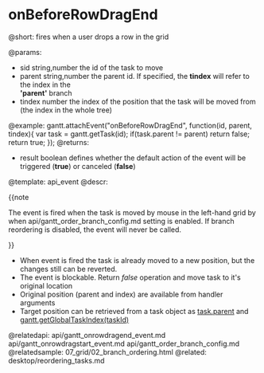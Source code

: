 onBeforeRowDragEnd
=============

@short:
 fires when a user drops a row in the grid
	

@params:
- sid			string,number			the id of the task to move
- parent		string,number			the parent id. If specified, the <b>tindex</b> will  refer to the  index in the <br> <b>'parent'</b> branch
- tindex		number					the index of the position that the task will be moved from <br> (the index in the whole tree)

@example:
gantt.attachEvent("onBeforeRowDragEnd", function(id, parent, tindex){
	var task = gantt.getTask(id);
	if(task.parent != parent)
		return false;
	return true;
});
@returns:  
- result     boolean       defines whether the default action of the event will be triggered (<b>true</b>) or canceled (<b>false</b>) 

@template:	api_event
@descr:

{{note

The event is fired when the task is moved by mouse in the left-hand grid by when api/gantt_order_branch_config.md setting is enabled. If branch reordering is disabled, the event will never be called.

}}


- When event is fired the task is already moved to a new position, but the changes still can be reverted.
- The event is blockable. Return *false* operation and move task to it's original location
- Original position (parent and index) are available from handler arguments
- Target position can be retrieved from a task object as [task.parent](desktop/task_tree_operations.md#parentofatask) and [gantt.getGlobalTaskIndex(taskId)](api/gantt_getglobaltaskindex.md)

@relatedapi:
	api/gantt_onrowdragend_event.md
	api/gantt_onrowdragstart_event.md
	api/gantt_order_branch_config.md
@relatedsample:
	07_grid/02_branch_ordering.html
@related:
	desktop/reordering_tasks.md
    
    
